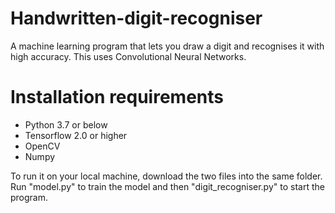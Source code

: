 # Handwritten-digit-recogniser
A machine learning program that lets you draw a digit and recognises it with high accuracy. This uses Convolutional Neural Networks.

# Installation requirements
- Python 3.7 or below
- Tensorflow 2.0 or higher
- OpenCV
- Numpy

To run it on your local machine, download the two files into the same folder. Run "model.py" to train the model and then "digit_recogniser.py" to start the program.
